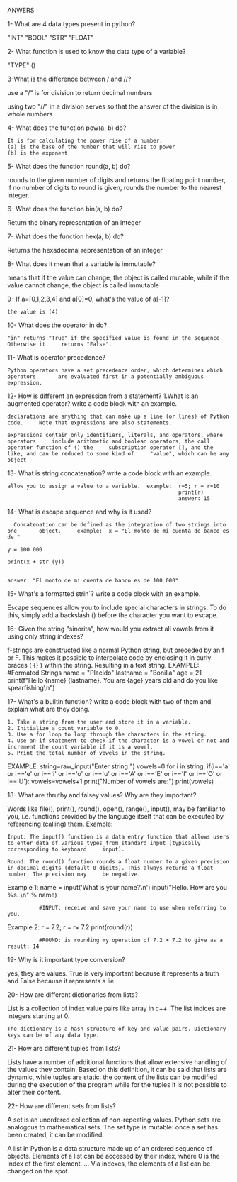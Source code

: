 ANWERS


1- What are 4 data types present in python?

   "INT"
   "BOOL"
   "STR"
   "FLOAT"

2- What function is used to know the data type of a variable?
 
   "TYPE" ()

3-What is the difference between / and //?

   use a "/" is for division to return decimal numbers

   using two "//" in a division serves so that the answer of the division is in    whole numbers

4- What does the function pow(a, b) do?

    It is for calculating the power rise of a number. 
    (a) is the base of the number that will rise to power
    (b) is the exponent

5- What does the function round(a, b) do?

 rounds to the given number of digits and returns the floating point number, if no number of digits to round is given, rounds the number to the nearest integer.

6- What does the function bin(a, b) do?

   Return the binary representation of an integer

7- What does the function hex(a, b) do?

   Returns the hexadecimal representation of an integer

8- What does it mean that a variable is immutable?

   means that if the value can change, the object is called mutable, while if the value cannot change, the object is called immutable

9- If a=[0,1,2,3,4] and a[0]=0, what's the value of a[-1]?

    the value is (4)

10- What does the operator in do?

    "in" returns "True" if the specified value is found in the sequence. Otherwise it     returns "False".

11- What is operator precedence?

    Python operators have a set precedence order, which determines which operators       are evaluated first in a potentially ambiguous expression.


12- How is different an expression from a statement? 1.What is an augmented operator? write a code block with an example.

    declarations are anything that can make up a line (or lines) of Python code.     Note that expressions are also statements.

    expressions contain only identifiers, literals, and operators, where operators     include arithmetic and boolean operators, the call operator function of () the     subscription operator [], and the like, and can be reduced to some kind of     "value", which can be any object


13- What is string concatenation? write a code block with an example.

    allow you to assign a value to a variable.  example:  r=5; r = r+10
                                                          print(r)                                                                       
                                                          answer: 15

14- What is escape sequence and why is it used?

      Concatenation can be defined as the integration of two strings into one       object.     example:  x = "El monto de mi cuenta de banco es de "
                                                                                                                 y = 100 000
                                                                                                                 print(x + str (y))     
                             
                                                                                                                answer: "El monto de mi cuenta de banco es de 100 000"     

15- What's a formatted strin`? write a code block with an example.

Escape sequences allow you to include special characters in strings. To do this, simply add a backslash (\) before the character you want to escape.

16- Given the string "sinorita", how would you extract all vowels from it using only string indexes?

f-strings are constructed like a normal Python string, but preceded by an f or F. This makes it possible to interpolate code by enclosing it in curly braces ( {} ) within the string. Resulting in a text string.    EXAMPLE:  
                                                            #Formated Strings
                                                             name = "Placido"
                                                             lastname = "Bonilla"
                                                             age = 21
                                                             print(f"Hello {name} {lastname}. You are {age} years old and do you like spearfishing\n")

                                                             
17- What's a builtin function? write a code block with two of them and explain what are they doing.

    1. Take a string from the user and store it in a variable.
    2. Initialize a count variable to 0.
    3. Use a for loop to loop through the characters in the string.
    4. Use an if statement to check if the character is a vowel or not and            increment the count variable if it is a vowel.
    5. Print the total number of vowels in the string.   

EXAMPLE: string=raw_input("Enter string:")
         vowels=0
         for i in string:
         if(i=='a' or i=='e' or i=='i' or i=='o' or i=='u' or i=='A' or i=='E' or i=='I' or i=='O' or i=='U'):
            vowels=vowels+1
         print("Number of vowels are:") 
         print(vowels)


18- What are thruthy and falsey values? Why are they important?

Words like file(), print(), round(), open(), range(), input(), may be familiar to you, i.e. functions provided by the language itself that can be executed by referencing (calling) them. Example:

    Input: The input() function is a data entry function that allows users to enter data of various types from standard input (typically corresponding to keyboard     input).

    Round: The round() function rounds a float number to a given precision in decimal digits (default 0 digits). This always returns a float number. The precision may     be negative.

   Example 1:         name = input('What is your name?\n')
                      input("Hello. How are you %s. \n" % name)

              #INPUT: receive and save your name to use when referring to you.

   Example 2:        r = 7.2; r = r+ 7.2
                     print(round(r))

              #ROUND: is rounding my operation of 7.2 + 7.2 to give as a result: 14

19- Why is it important type conversion?

yes, they are values.
True is very important because it represents a truth and False because it represents a lie.

20- How are different dictionaries from lists?

List is a collection of index value pairs like array in c++. The list indices are integers starting at 0.

    The dictionary is a hash structure of key and value pairs. Dictionary keys can be of any data type.

21- How are different tuples from lists?

Lists have a number of additional functions that allow extensive handling of the values ​​they contain. Based on this definition, it can be said that lists are dynamic, while tuples are static.
the content of the lists can be modified during the execution of the program while for the tuples it is not possible to alter their content.

22- How are different sets from lists?

A set is an unordered collection of non-repeating values. Python sets are analogous to mathematical sets. The set type is mutable: once a set has been created, it can be modified.

A list in Python is a data structure made up of an ordered sequence of objects. Elements of a list can be accessed by their index, where 0 is the index of the first element. ... Via indexes, the elements of a list can be changed on the spot.







